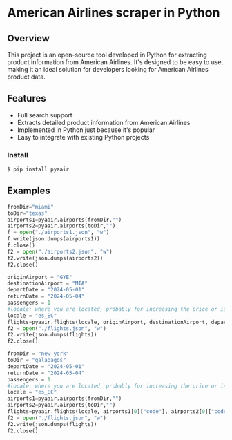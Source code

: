 # American Airlines scraper in Python

## Overview
This project is an open-source tool developed in Python for extracting product information from American Airlines. It's designed to be easy to use, making it an ideal solution for developers looking for American Airlines product data.

## Features
- Full search support
- Extracts detailed product information from American Airlines
- Implemented in Python just because it's popular
- Easy to integrate with existing Python projects

### Install

```bash
$ pip install pyaair
```
## Examples

```Python
fromDir="miami"
toDir="texas"
airports1=pyaair.airports(fromDir,"")
airports2=pyaair.airports(toDir,"")
f = open("./airports1.json", "w")
f.write(json.dumps(airports1))
f.close()
f2 = open("./airports2.json", "w")
f2.write(json.dumps(airports2))
f2.close()
```

```Python
originAirport = "GYE"
destinationAirport = "MIA"
departDate = "2024-05-01"
returnDate = "2024-05-04"
passengers = 1
#locale: where you are located, probably for increasing the price or is just for statistics, I DON'T KNOW, do not say that I said this field is for incresing the price, it's jut a theory
locale = "es_EC" 
flights=pyaair.flights(locale, originAirport, destinationAirport, departDate, returnDate, passengers,"")
f2 = open("./flights.json", "w")
f2.write(json.dumps(flights))
f2.close()
```

```Python
fromDir = "new york"
toDir = "galapagos"
departDate = "2024-05-01"
returnDate = "2024-05-04"
passengers = 1
#locale: where you are located, probably for increasing the price or is just for statistics, I DON'T KNOW, do not say that I said this field is for incresing the price, it's jut a theory
locale = "es_EC" 
airports1=pyaair.airports(fromDir,"")
airports2=pyaair.airports(toDir,"")
flights=pyaair.flights(locale, airports1[0]["code"], airports2[0]["code"], departDate, returnDate, passengers,"")
f2 = open("./flights.json", "w")
f2.write(json.dumps(flights))
f2.close()
```
